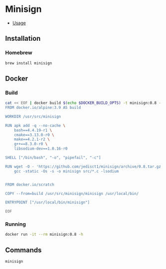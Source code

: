 # Minisign

- [Usage](https://jedisct1.github.io/minisign/#usage)

## Installation

### Homebrew

```sh
brew install minisign
```

## Docker

### Build

```sh
cat << EOF | docker build $(echo $DOCKER_BUILD_OPTS) -t minisign:0.8 -
FROM docker.io/alpine:3.9 AS build

WORKDIR /usr/src/minisign

RUN apk add -q --no-cache \
    bash==4.4.19-r1 \
    cmake==3.13.0-r0 \
    make==4.2.1-r2 \
    g++==8.3.0-r0 \
    libsodium-dev==1.0.16-r0

SHELL ["/bin/bash", "-o", "pipefail", "-c"]

RUN wget -O - 'https://github.com/jedisct1/minisign/archive/0.8.tar.gz' | tar -xz --strip-components 1 && \
    gcc -static -Os -s -o minisign src/*.c -lsodium


FROM docker.io/scratch

COPY --from=build /usr/src/minisign/minisign /usr/local/bin/

ENTRYPOINT ["/usr/local/bin/minisign"]

EOF
```

### Running

```sh
docker run -it --rm minisign:0.8 -h
```

## Commands

```sh
minisign
```

